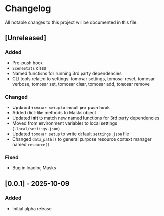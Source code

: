 # Changelog

All notable changes to this project will be documented in this file.

## [Unreleased]

### Added
- Pre-push hook
- `SceneStats` class
- Named functions for running 3rd party dependencies
- CLI tools related to settings: tomosar settings, tomosar reset, tomosar verbose, tomosar set, tomosar clear, tomosar add, tomosar remove

### Changed
- Updated `tomosar setup` to install pre-push hook
- Added dict-like methods to Masks object
- Updated __init__ to match new named functions for 3rd party dependencies
- Moved from environment variables to local settings (`.local/settings.json`)
- Updated `tomosar setup` to write default `settings.json` file
- Changed `data_path()` to general purpose resource context manager named `resource()`

### Fixed
- Bug in loading Masks

## [0.0.1] - 2025-10-09

### Added
- Initial alpha release